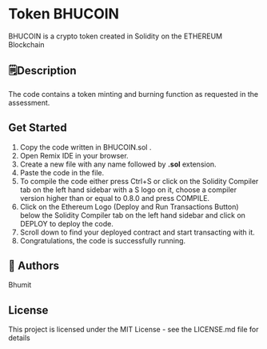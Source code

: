 <h1> Token BHUCOIN </h1>
<p>BHUCOIN is a crypto token created in Solidity on the ETHEREUM Blockchain</p>

<h2> 🗒️Description </h2>
The code contains a token minting and burning function as requested in the assessment.

<h2> Get Started </h2>
<ol> 
  <li> Copy the code written in BHUCOIN.sol </a>.</li>
  <li> Open Remix IDE in your browser. </li>
  <li> Create a new file with any name followed by <strong>.sol</strong> extension. </li>
  <li> Paste the code in the file. </li>
  <li> To compile the code either press Ctrl+S or click on the Solidity Compiler tab on the left hand sidebar with a S logo on it, choose a compiler version higher than or equal to 0.8.0 and press COMPILE. </li>
  <li> Click on the Ethereum Logo (Deploy and Run Transactions Button) below the Solidity Compiler tab on the left hand sidebar and click on DEPLOY to deploy the code. </li>
  <li> Scroll down to find your deployed contract and start transacting with it. </li>
  <li> Congratulations, the code is successfully running. </li>
</ol>

<h2> 🤍 Authors </h2>
Bhumit

<h2> License </h2>
This project is licensed under the MIT License - see the LICENSE.md file for details
